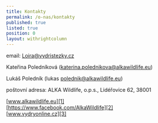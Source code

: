 ```yaml
---
title: Kontakty
permalink: /o-nas/kontakty
published: true
listed: true
position: 0
layout: withrightcolumn
---
```

email: [Loira@vydristezky.cz](mailto:Loira@vydristezky.cz "Link:
mailto:Loira@vydristezky.cz")

Kateřina Poledníková (katerina.polednikova@alkawildlife.eu)

Lukáš Poledník (lukas polednik@alkawildlife.eu)

poštovní adresa: ALKA Wildlife, o.p.s., Lidéřovice 62, 38001

[www.alkawildlife.eu][1]  
[https://www.facebook.com/AlkaWildlife][2]  
[www.vydryonline.cz][3]


[1]: http://www.alkawildlife.eu
[2]: https://www.facebook.com/AlkaWildlife
[3]: http://www.vydryonline.cz
